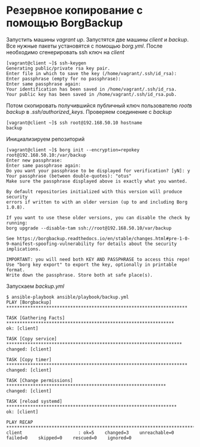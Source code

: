 # Резервное копирование с помощью BorgBackup

Запустить машины *vagrant up*. Запустятся две машины *client* и *backup*.
Все нужные пакеты установятся с помощью *borg.yml*.
После необходимо сгенерировать ssh ключ на *client*  

	[vagrant@client ~]$ ssh-keygen
	Generating public/private rsa key pair.
	Enter file in which to save the key (/home/vagrant/.ssh/id_rsa): 
	Enter passphrase (empty for no passphrase): 
	Enter same passphrase again: 
	Your identification has been saved in /home/vagrant/.ssh/id_rsa.
	Your public key has been saved in /home/vagrant/.ssh/id_rsa.pub.

Потом скопировать получившийся публичный ключ пользователю *root*в *backup* в *.ssh/authorized_keys*.
Проверяем соединение с *backup*

	[vagrant@client ~]$ ssh root@192.168.50.10 hostname
	backup

Инициализируем репозиторий

	[vagrant@client ~]$ borg init --encryption=repokey root@192.168.50.10:/var/backup
	Enter new passphrase: 
	Enter same passphrase again: 
	Do you want your passphrase to be displayed for verification? [yN]: y
	Your passphrase (between double-quotes): "otus"
	Make sure the passphrase displayed above is exactly what you wanted.

	By default repositories initialized with this version will produce security
	errors if written to with an older version (up to and including Borg 1.0.8).

	If you want to use these older versions, you can disable the check by running:
	borg upgrade --disable-tam ssh://root@192.168.50.10/var/backup

	See https://borgbackup.readthedocs.io/en/stable/changes.html#pre-1-0-9-manifest-spoofing-vulnerability for details about the security implications.

	IMPORTANT: you will need both KEY AND PASSPHRASE to access this repo!
	Use "borg key export" to export the key, optionally in printable format.
	Write down the passphrase. Store both at safe place(s).

Запускаем *backup.yml*

	$ ansible-playbook ansible/playbook/backup.yml
	PLAY [Borgbackup] ********************************************************************

	TASK [Gathering Facts] ***************************************************************
	ok: [client]

	TASK [Copy service] ******************************************************************
	changed: [client]

	TASK [Copy timer] ********************************************************************
	changed: [client]

	TASK [Change permissions] ************************************************************
	changed: [client]

	TASK [reload systemd] ****************************************************************
	ok: [client]

	PLAY RECAP ***************************************************************************
	client                     : ok=5    changed=3    unreachable=0    failed=0    skipped=0    rescued=0    ignored=0   

